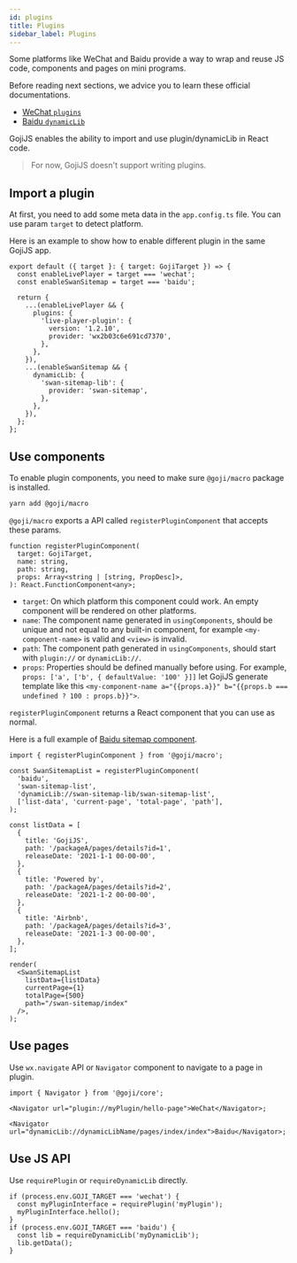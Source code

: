 ```yaml
---
id: plugins
title: Plugins
sidebar_label: Plugins
---
```


Some platforms like WeChat and Baidu provide a way to wrap and reuse JS code, components and pages
on mini programs.

Before reading next sections, we advice you to learn these official documentations.

- [WeChat `plugins`](https://developers.weixin.qq.com/miniprogram/dev/framework/plugin/)
- [Baidu `dynamicLib`](https://smartprogram.baidu.com/docs/develop/framework/dynamiclib_use/)

GojiJS enables the ability to import and use plugin/dynamicLib in React code.

> For now, GojiJS doesn't support writing plugins.

## Import a plugin

At first, you need to add some meta data in the `app.config.ts` file. You can use param `target` to
detect platform.

Here is an example to show how to enable different plugin in the same GojiJS app.

```tsx
export default ({ target }: { target: GojiTarget }) => {
  const enableLivePlayer = target === 'wechat';
  const enableSwanSitemap = target === 'baidu';

  return {
    ...(enableLivePlayer && {
      plugins: {
        'live-player-plugin': {
          version: '1.2.10',
          provider: 'wx2b03c6e691cd7370',
        },
      },
    }),
    ...(enableSwanSitemap && {
      dynamicLib: {
        'swan-sitemap-lib': {
          provider: 'swan-sitemap',
        },
      },
    }),
  };
};
```

## Use components

To enable plugin components, you need to make sure `@goji/macro` package is installed.

```bash
yarn add @goji/macro
```

`@goji/macro` exports a API called `registerPluginComponent` that accepts these params.

```tsx
function registerPluginComponent(
  target: GojiTarget,
  name: string,
  path: string,
  props: Array<string | [string, PropDesc]>,
): React.FunctionComponent<any>;
```

- `target`: On which platform this component could work. An empty component will be rendered on
  other platforms.
- `name`: The component name generated in `usingComponents`, should be unique and not equal to any
  built-in component, for example `<my-component-name>` is valid and `<view>` is invalid.
- `path`: The component path generated in `usingComponents`, should start with `plugin://` or
  `dynamicLib://`.
- `props`: Properties should be defined manually before using. For example,
  `props: ['a', ['b', { defaultValue: '100' }]]` let GojiJS generate template like this
  `<my-component-name a="{{props.a}}" b="{{props.b === undefined ? 100 : props.b}}">`.

`registerPluginComponent` returns a React component that you can use as normal.

Here is a full example of
[Baidu sitemap component](https://smartprogram.baidu.com/docs/develop/framework/sitemap/).

```tsx
import { registerPluginComponent } from '@goji/macro';

const SwanSitemapList = registerPluginComponent(
  'baidu',
  'swan-sitemap-list',
  'dynamicLib://swan-sitemap-lib/swan-sitemap-list',
  ['list-data', 'current-page', 'total-page', 'path'],
);

const listData = [
  {
    title: 'GojiJS',
    path: '/packageA/pages/details?id=1',
    releaseDate: '2021-1-1 00-00-00',
  },
  {
    title: 'Powered by',
    path: '/packageA/pages/details?id=2',
    releaseDate: '2021-1-2 00-00-00',
  },
  {
    title: 'Airbnb',
    path: '/packageA/pages/details?id=3',
    releaseDate: '2021-1-3 00-00-00',
  },
];

render(
  <SwanSitemapList
    listData={listData}
    currentPage={1}
    totalPage={500}
    path="/swan-sitemap/index"
  />,
);
```

## Use pages

Use `wx.navigate` API or `Navigator` component to navigate to a page in plugin.

```tsx
import { Navigator } from '@goji/core';

<Navigator url="plugin://myPlugin/hello-page">WeChat</Navigator>;

<Navigator url="dynamicLib://dynamicLibName/pages/index/index">Baidu</Navigator>;
```

## Use JS API

Use `requirePlugin` or `requireDynamicLib` directly.

```tsx
if (process.env.GOJI_TARGET === 'wechat') {
  const myPluginInterface = requirePlugin('myPlugin');
  myPluginInterface.hello();
}
if (process.env.GOJI_TARGET === 'baidu') {
  const lib = requireDynamicLib('myDynamicLib');
  lib.getData();
}
```
